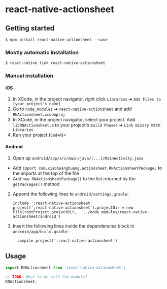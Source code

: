 
# react-native-actionsheet

## Getting started

`$ npm install react-native-actionsheet --save`

### Mostly automatic installation

`$ react-native link react-native-actionsheet`

### Manual installation


#### iOS

1. In XCode, in the project navigator, right click `Libraries` ➜ `Add Files to [your project's name]`
2. Go to `node_modules` ➜ `react-native-actionsheet` and add `RNActionsheet.xcodeproj`
3. In XCode, in the project navigator, select your project. Add `libRNActionsheet.a` to your project's `Build Phases` ➜ `Link Binary With Libraries`
4. Run your project (`Cmd+R`)<

#### Android

1. Open up `android/app/src/main/java/[...]/MainActivity.java`
  - Add `import com.xiaohuanghuang.actionsheet.RNActionsheetPackage;` to the imports at the top of the file
  - Add `new RNActionsheetPackage()` to the list returned by the `getPackages()` method
2. Append the following lines to `android/settings.gradle`:
  	```
  	include ':react-native-actionsheet'
  	project(':react-native-actionsheet').projectDir = new File(rootProject.projectDir, 	'../node_modules/react-native-actionsheet/android')
  	```
3. Insert the following lines inside the dependencies block in `android/app/build.gradle`:
  	```
      compile project(':react-native-actionsheet')
  	```


## Usage
```javascript
import RNActionsheet from 'react-native-actionsheet';

// TODO: What to do with the module?
RNActionsheet;
```
  